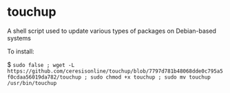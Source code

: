 # touchup
A shell script used to update various types of packages on Debian-based systems

To install:

$ ```sudo false ; wget -L https://github.com/ceresisonline/touchup/blob/7797d781b48068dde0c795a5f0cdaa56019da782/touchup ; sudo chmod +x touchup ; sudo mv touchup /usr/bin/touchup```


